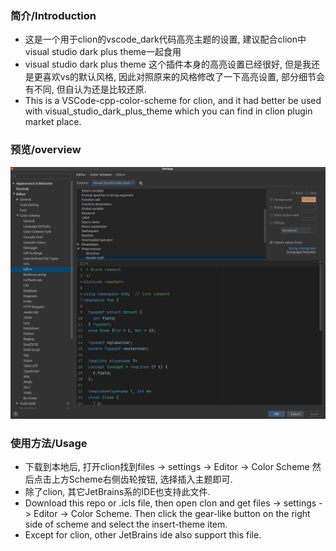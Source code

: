 ### 简介/Introduction

+ 这是一个用于clion的vscode_dark代码高亮主题的设置, 建议配合clion中visual studio dark plus theme一起食用
+ visual studio dark plus theme 这个插件本身的高亮设置已经很好, 但是我还是更喜欢vs的默认风格, 因此对照原来的风格修改了一下高亮设置, 部分细节会有不同, 但自认为还是比较还原.
+ This is a VSCode-cpp-color-scheme for clion, and it had better be used with visual_studio_dark_plus_theme which you can find in clion plugin market place.
  
### 预览/overview

![](./vscode_cpp_style.png)

### 使用方法/Usage

+ 下载到本地后, 打开clion找到files -> settings -> Editor -> Color Scheme
然后点击上方Scheme右侧齿轮按钮, 选择插入主题即可.
+ 除了clion, 其它JetBrains系的IDE也支持此文件. 
+ Download this repo or .icls file, then open clon and get files -> settings -> Editor -> Color Scheme. Then click the gear-like button on the right side of scheme and select the insert-theme item.
+ Except for clion, other JetBrains ide also support this file.

